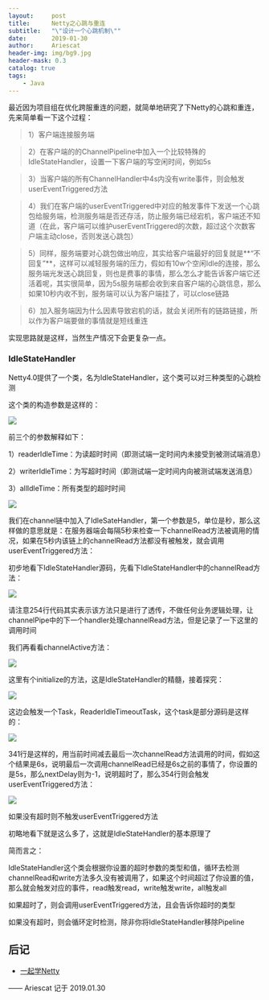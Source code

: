```yaml
---
layout:     post
title:      Netty之心跳与重连
subtitle:   "\"设计一个心跳机制\""
date:       2019-01-30
author:     Ariescat
header-img: img/bg9.jpg
header-mask: 0.3
catalog: true
tags:
    - Java
---
```


最近因为项目组在优化跨服重连的问题，就简单地研究了下Netty的心跳和重连，先来简单看一下这个过程：

> 1）客户端连接服务端

> 2）在客户端的的ChannelPipeline中加入一个比较特殊的IdleStateHandler，设置一下客户端的写空闲时间，例如5s

> 3）当客户端的所有ChannelHandler中4s内没有write事件，则会触发userEventTriggered方法
 
> 4）我们在客户端的userEventTriggered中对应的触发事件下发送一个心跳包给服务端，检测服务端是否还存活，防止服务端已经宕机，客户端还不知道（在此，客户端可以维护userEventTriggered的次数，超过这个次数客户端主动close，否则发送心跳包）

> 5）同样，服务端要对心跳包做出响应，其实给客户端最好的回复就是**“不回复”**，这样可以减轻服务端的压力，假如有10w个空闲Idle的连接，那么服务端光发送心跳回复，则也是费事的事情，那么怎么才能告诉客户端它还活着呢，其实很简单，因为5s服务端都会收到来自客户端的心跳信息，那么如果10秒内收不到，服务端可以认为客户端挂了，可以close链路

> 6）加入服务端因为什么因素导致宕机的话，就会关闭所有的链路链接，所以作为客户端要做的事情就是短线重连

实现思路就是这样，当然生产情况下会更复杂一点。

### IdleStateHandler
Netty4.0提供了一个类，名为IdleStateHandler，这个类可以对三种类型的心跳检测

这个类的构造参数是这样的：

![](http://img-blog.csdn.net/20160512173355565)

前三个的参数解释如下：

1）readerIdleTime：为读超时时间（即测试端一定时间内未接受到被测试端消息）

2）writerIdleTime：为写超时时间（即测试端一定时间内向被测试端发送消息）

3）allIdleTime：所有类型的超时时间

![](https://img-blog.csdn.net/20160512173659662)

我们在channel链中加入了IdleSateHandler，第一个参数是5，单位是秒，那么这样做的意思就是：在服务器端会每隔5秒来检查一下channelRead方法被调用的情况，如果在5秒内该链上的channelRead方法都没有被触发，就会调用userEventTriggered方法：

初步地看下IdleStateHandler源码，先看下IdleStateHandler中的channelRead方法：

![](http://img-blog.csdn.net/20160512174210997)

请注意254行代码其实表示该方法只是进行了透传，不做任何业务逻辑处理，让channelPipe中的下一个handler处理channelRead方法，但是记录了一下这里的调用时间

我们再看看channelActive方法：

![](http://img-blog.csdn.net/20160512175039508)

这里有个initialize的方法，这是IdleStateHandler的精髓，接着探究：

![](http://img-blog.csdn.net/20160512175211088)

这边会触发一个Task，ReaderIdleTimeoutTask，这个task是部分源码是这样的：

![](http://img-blog.csdn.net/20160512175517941)

341行是这样的，用当前时间减去最后一次channelRead方法调用的时间，假如这个结果是6s，说明最后一次调用channelRead已经是6s之前的事情了，你设置的是5s，那么nextDelay则为-1，说明超时了，那么354行则会触发userEventTriggered方法：

![](http://img-blog.csdn.net/20160512175806393)

如果没有超时则不触发userEventTriggered方法

初略地看下就是这么多了，这就是IdleStateHandler的基本原理了

简而言之：

IdleStateHandler这个类会根据你设置的超时参数的类型和值，循环去检测channelRead和write方法多久没有被调用了，如果这个时间超过了你设置的值，那么就会触发对应的事件，read触发read，write触发write，all触发all

如果超时了，则会调用userEventTriggered方法，且会告诉你超时的类型

如果没有超时，则会循环定时检测，除非你将IdleStateHandler移除Pipeline

## 后记

- [一起学Netty](https://blog.csdn.net/linuu/column/info/enjoynetty)

—— Ariescat 记于 2019.01.30